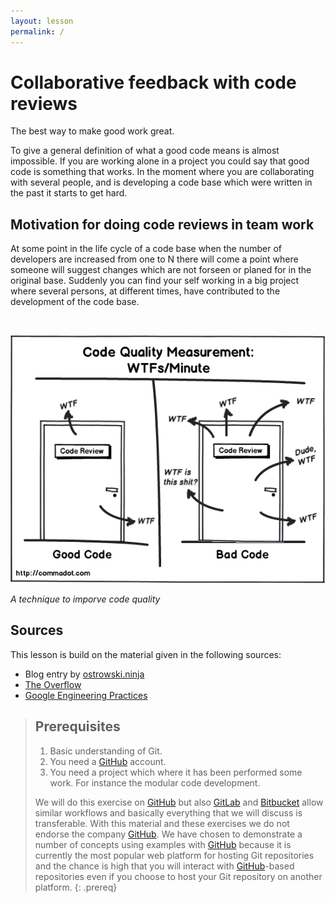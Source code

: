 ```yaml
---
layout: lesson
permalink: /
---
```


# Collaborative feedback with code reviews

The best way to make good work great.


To give a general definition of what a good code means is almost impossible. If you are working alone in a project you could say that good code is something that works. In the moment where you are collaborating with several people, and is developing a code base which were written in the past it starts to get hard.

## Motivation for doing code reviews in team work

At some point in the life cycle of a code base when the number of developers are increased from one to N there will come a point where someone will suggest changes which are not forseen or planed for in the original base. Suddenly you can find your self working in a big project where several persons, at different times, have contributed to the development of the code base.


<br>

![](/img/index/wtf.png)


*A technique to imporve code quality*
<br>


## Sources
This lesson is build on the material given in the following sources:

- Blog entry by [ostrowski.ninja](https://ostrowski.ninja/code-review-practices/)
- [The Overflow](https://stackoverflow.blog/2019/09/30/how-to-make-good-code-reviews-better/)
- [Google Engineering Practices](https://github.com/google/eng-practices)



> ## Prerequisites
>
> 1. Basic understanding of Git.
> 2. You need a [GitHub](https://github.com) account.
> 3. You need a project which where it has been performed some work. For instance the modular code development.
>
> We will do this exercise on [GitHub](https://github.com) but also
> [GitLab](https://gitlab.com) and [Bitbucket](https://bitbucket.org) allow
> similar workflows and basically everything that we will discuss is transferable. With
> this material and these exercises we do not endorse the company
> [GitHub](https://github.com). We have chosen to demonstrate a number of
> concepts using examples with [GitHub](https://github.com) because it is
> currently the most popular web platform for hosting Git repositories and the chance is high
> that you will interact with [GitHub](https://github.com)-based repositories even if you
> choose to host your Git repository on another platform.
{: .prereq}
